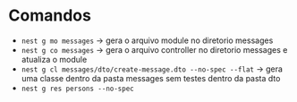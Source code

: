 # Comandos
- `nest g mo messages` -> gera o arquivo module no diretorio messages
- `nest g co messages` -> gera o arquivo controller no diretorio messages e atualiza o module
- `nest g cl messages/dto/create-message.dto --no-spec --flat` -> gera uma classe dentro da pasta messages sem testes dentro da pasta dto
- `nest g res persons --no-spec`
